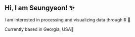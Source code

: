 ## Hi, I am Seungyeon! ✨
I am interested in processing and visualizing data through R 👀 

Currently based in Georgia, USA🌱 
<!--
**SeungYeon-H/SeungYeon-H** is a ✨ _special_ ✨ repository because its `README.md` (this file) appears on your GitHub profile

 🔭 I’m currently working on ...
- 🌱 I’m currently learning ...
- 👯 I’m looking to collaborate on ...
- 🤔 I’m looking for help with ...
- 💬 Ask me about ...
- 📫 How to reach me: ...
- 😄 Pronouns: ...
- ⚡ Fun fact: ...
-->
